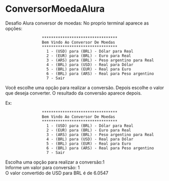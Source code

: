 # ConversorMoedaAlura

Desafio Alura conversor de moedas:
No proprio terminal aparece as opções:

                    *********************************
                    Bem Vindo Ao Conversor De Moedas
                    *********************************
                      1 - (USD) para (BRL) - Dólar para Real
                      2 - (EUR) para (BRL) - Euro para Real
                      3 - (ARS) para (BRL) - Peso argentino para Real
                      4 - (BRL) para (USD) - Real para Dólar
                      5 - (BRL) para (EUR) - Real para Euro
                      6 - (BRL) para (ARS) - Real para Peso argentino
                      7 - Sair


Você escolhe uma opção para realizar a conversão.
Depois escolhe o valor que deseja converter.
O resultado da conversão aparece depois.

Ex:

                    *********************************
                    Bem Vindo Ao Conversor De Moedas
                    *********************************
                      1 - (USD) para (BRL) - Dólar para Real
                      2 - (EUR) para (BRL) - Euro para Real
                      3 - (ARS) para (BRL) - Peso argentino para Real
                      4 - (BRL) para (USD) - Real para Dólar
                      5 - (BRL) para (EUR) - Real para Euro
                      6 - (BRL) para (ARS) - Real para Peso argentino
                      7 - Sair
                      
Escolha uma opção para realizar a conversão:1                                                                               
Informe um valor para conversão: 1                                                                                       
O valor convertido de USD para BRL é de 6.0547

